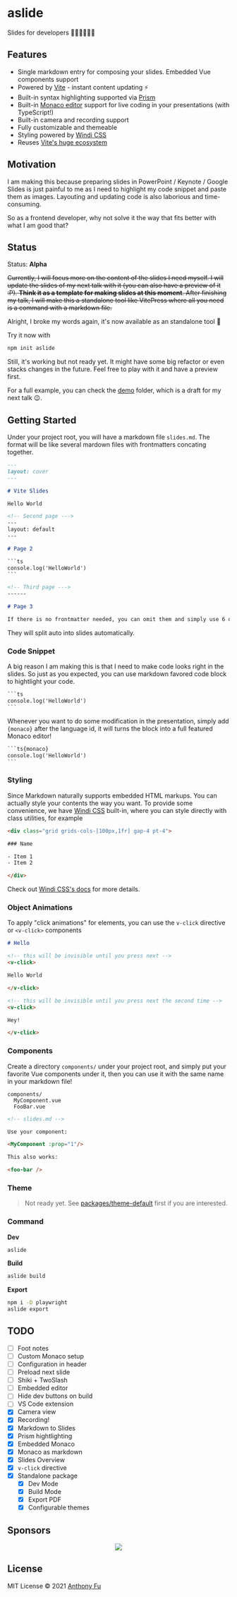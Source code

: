 # aslide

Slides for developers 🧑‍💻👩‍💻👨‍💻

## Features

- Single markdown entry for composing your slides. Embedded Vue components support
- Powered by [Vite](https://github.com/vitejs/vite) - instant content updating ⚡️
- Built-in syntax highlighting supported via [Prism](https://github.com/PrismJS/prism)
- Built-in [Monaco editor](https://github.com/Microsoft/monaco-editor) support for live coding in your presentations (with TypeScript!)
- Built-in camera and recording support
- Fully customizable and themeable
- Styling powered by [Windi CSS](https://github.com/windicss/windicss)
- Reuses [Vite's huge ecosystem](https://github.com/vitejs/awesome-vite)

## Motivation

I am making this because preparing slides in PowerPoint / Keynote / Google Slides is just painful to me as I need to highlight my code snippet and paste them as images. Layouting and updating code is also laborious and time-consuming. 

So as a frontend developer, why not solve it the way that fits better with what I am good that?

## Status

Status: **Alpha**

~~Currently, I will focus more on the content of the slides I need myself. I will update the slides of my next talk with it (you can also have a preview of it :P). **Think it as a template for making slides at this moment**. After finishing my talk, I will make this a standalone tool like VitePress where all you need is a command with a markdown file.~~

Alright, I broke my words again, it's now available as an standalone tool 🎉

Try it now with

```bash
npm init aslide
```

Still, it's working but not ready yet. It might have some big refactor or even stacks changes in the future. Feel free to play with it and have a preview first.

For a full example, you can check the [demo](./demo) folder, which is a draft for my next talk 😉.

## Getting Started

Under your project root, you will have a markdown file `slides.md`. The format will be like several mardown files with frontmatters concating together.

```md
---
layout: cover
---

# Vite Slides

Hello World

<!-- Second page --->
---
layout: default
---

# Page 2

`​``ts
console.log('HelloWorld')
`​``

<!-- Third page --->
------

# Page 3

If there is no frontmatter needed, you can omit them and simply use 6 dashes.
```

They will split auto into slides automatically.

### Code Snippet

A big reason I am making this is that I need to make code looks right in the slides. So just as you expected, you can use markdown favored code block to hightlight your code.

```md
`​``ts
console.log('HelloWorld')
`​``
```

Whenever you want to do some modification in the presentation, simply add `{monaco}` after the language id, it will turns the block into a full featured Monaco editor!

```md
`​``ts{monaco}
console.log('HelloWorld')
`​``
```

### Styling

Since Markdown naturally supports embedded HTML markups. You can actually style your contents the way you want. To provide some convenience, we have [Windi CSS](https://github.com/windicss/windicss) built-in, where you can style directly with class utilities, for example

```html
<div class="grid grids-cols-[100px,1fr] gap-4 pt-4">

### Name

- Item 1
- Item 2

</div>
```

Check out [Windi CSS's docs](https://windicss.org) for more details.

### Object Animations

To apply "click animations" for elements, you can use the `v-click` directive or `<v-click>` components

```md
# Hello

<!-- this will be invisible until you press next -->
<v-click>

Hello World

</v-click>

<!-- this will be invisible until you press next the second time -->
<v-click>

Hey!

</v-click>
```

### Components

Create a directory `components/` under your project root, and simply put your favorite Vue components under it, then you can use it with the same name in your markdown file!

```
components/
  MyComponent.vue
  FooBar.vue
```

```md
<!-- slides.md -->

Use your component: 

<MyComponent :prop="1"/>

This also works:

<foo-bar />
```

### Theme

> Not ready yet. See [packages/theme-default](./packages/theme-default) first if you are interested.

### Command

**Dev**

```bash
aslide
```

**Build**

```bash
aslide build
```

**Export**

```bash
npm i -D playwright
aslide export
```

## TODO

- [ ] Foot notes
- [ ] Custom Monaco setup
- [ ] Configuration in header
- [ ] Preload next slide
- [ ] Shiki + TwoSlash
- [ ] Embedded editor
- [ ] Hide dev buttons on build
- [ ] VS Code extension
- [x] Camera view
- [x] Recording!
- [x] Markdown to Slides
- [x] Prism hightlighting 
- [x] Embedded Monaco
- [x] Monaco as markdown
- [x] Slides Overview
- [x] `v-click` directive
- [x] Standalone package
  - [x] Dev Mode
  - [x] Build Mode
  - [x] Export PDF
  - [x] Configurable themes

## Sponsors

<p align="center">
  <a href="https://cdn.jsdelivr.net/gh/antfu/static/sponsors.svg">
    <img src='https://cdn.jsdelivr.net/gh/antfu/static/sponsors.svg'/>
  </a>
</p>

## License

MIT License © 2021 [Anthony Fu](https://github.com/antfu)
